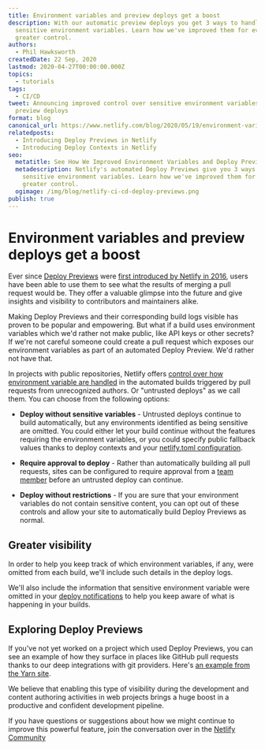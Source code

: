 ```yaml
---
title: Environment variables and preview deploys get a boost
description: With our automatic preview deploys you get 3 ways to handle
  sensitive environment variables. Learn how we've improved them for even
  greater control.
authors:
  - Phil Hawksworth
createdDate: 22 Sep, 2020
lastmod: 2020-04-27T00:00:00.000Z
topics:
  - tutorials
tags:
  - CI/CD
tweet: Announcing improved control over sensitive environment variables in your
  preview deploys
format: blog
canonical_url: https://www.netlify.com/blog/2020/05/19/environment-variables-and-preview-deploys-get-a-boost/
relatedposts:
  - Introducing Deploy Previews in Netlify
  - Introducing Deploy Contexts in Netlify
seo:
  metatitle: See How We Improved Environment Variables and Deploy Previews - TsuKpa's Blog
  metadescription: Netlify's automated Deploy Previews give you 3 ways to handle
    sensitive environment variables. Learn how we've improved them for even
    greater control.
  ogimage: /img/blog/netlify-ci-cd-deploy-previews.png
publish: true
---
```


# Environment variables and preview deploys get a boost

Ever since [Deploy Previews](/products/build/) were [first introduced by Netlify in 2016](/blog/2016/07/20/introducing-deploy-previews-in-netlify/), users have been able to use them to see what the results of merging a pull request would be. They offer a valuable glimpse into the future and give insights and visibility to contributors and maintainers alike.

Making Deploy Previews and their corresponding build logs visible has proven to be popular and empowering. But what if a build uses environment variables which we'd rather not make public, like API keys or other secrets? If we're not careful someone could create a pull request which exposes our environment variables as part of an automated Deploy Preview. We'd rather not have that.

In projects with public repositories, Netlify offers [control over how environment variable are handled](https://docs.netlify.com/configure-builds/environment-variables/#sensitive-variable-policy) in the automated builds triggered by pull requests from unrecognized authors. Or "untrusted deploys" as we call them. You can choose from the following options:

- **Deploy without sensitive variables** - Untrusted deploys continue to build automatically, but any environments identified as being sensitive are omitted. You could either let your build continue without the features requiring the environment variables, or you could specify public fallback values thanks to deploy contexts and your [netlify.toml configuration](https://docs.netlify.com/configure-builds/file-based-configuration/).

- **Require approval to deploy** - Rather than automatically building all pull requests, sites can be configured to require approval from a [team member](https://docs.netlify.com/accounts-and-billing/team-management/) before an untrusted deploy can continue.

- **Deploy without restrictions** - If you are sure that your environment variables do not contain sensitive content, you can opt out of these controls and allow your site to automatically build Deploy Previews as normal.

## Greater visibility

In order to help you keep track of which environment variables, if any, were omitted from each build, we'll include such details in the deploy logs.

We'll also include the information that sensitive environment variable were omitted in your [deploy notifications](https://docs.netlify.com/site-deploys/notifications) to help you keep aware of what is happening in your builds.

## Exploring Deploy Previews

If you've not yet worked on a project which used Deploy Previews, you can see an example of how they surface in places like GitHub pull requests thanks to our deep integrations with git providers. Here's [an example from the Yarn site](https://github.com/yarnpkg/website/pull/1043#event-3008852473).

We believe that enabling this type of visibility during the development and content authoring activities in web projects brings a huge boost in a productive and confident development pipeline.

If you have questions or suggestions about how we might continue to improve this powerful feature, join the conversation over in the [Netlify Community](https://community.netlify.com)
